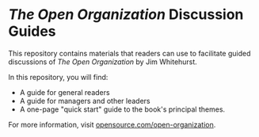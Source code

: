 # _The Open Organization_ Discussion Guides

This repository contains materials that readers can use to facilitate guided discussions of _The Open Organization_ by Jim Whitehurst.

In this repository, you will find:

- A guide for general readers
- A guide for managers and other leaders
- A one-page "quick start" guide to the book's principal themes.

For more information, visit [opensource.com/open-organization](https://opensource.com/open-organization).
